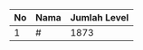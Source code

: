 | No | Nama            | Jumlah Level |
|----|-----------------|--------------|
| 1  | #    |    1873        |

